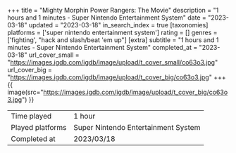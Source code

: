 +++
title = "Mighty Morphin Power Rangers: The Movie"
description = "1 hours and 1 minutes - Super Nintendo Entertainment System"
date = "2023-03-18"
updated = "2023-03-18"
in_search_index = true
[taxonomies]
platforms = ['super nintendo entertainment system']
rating = []
genres = ['fighting', "hack and slash/beat 'em up"]
[extra]
subtitle = "1 hours and 1 minutes - Super Nintendo Entertainment System"
completed_at = "2023-03-18"
url_cover_small = "https://images.igdb.com/igdb/image/upload/t_cover_small/co63o3.jpg"
url_cover_big = "https://images.igdb.com/igdb/image/upload/t_cover_big/co63o3.jpg"
+++
{{ image(src="https://images.igdb.com/igdb/image/upload/t_cover_big/co63o3.jpg") }}

|              |            |
| ------------ | ---------- |
| Time played  | 1 hour |
| Played platforms    | Super Nintendo Entertainment System |
| Completed at | 2023/03/18 |



